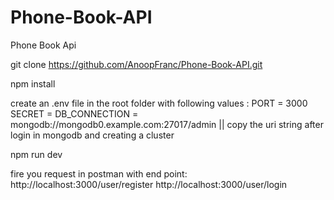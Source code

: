 # Phone-Book-API
Phone Book Api

git clone https://github.com/AnoopFranc/Phone-Book-API.git

npm install

create an .env file in the root folder with following values
:
PORT = 3000
SECRET = <any string you like>
DB_CONNECTION = mongodb://mongodb0.example.com:27017/admin || copy the uri string after login in mongodb and creating a cluster

npm run dev

fire you request in postman with end point:
http://localhost:3000/user/register
http://localhost:3000/user/login
